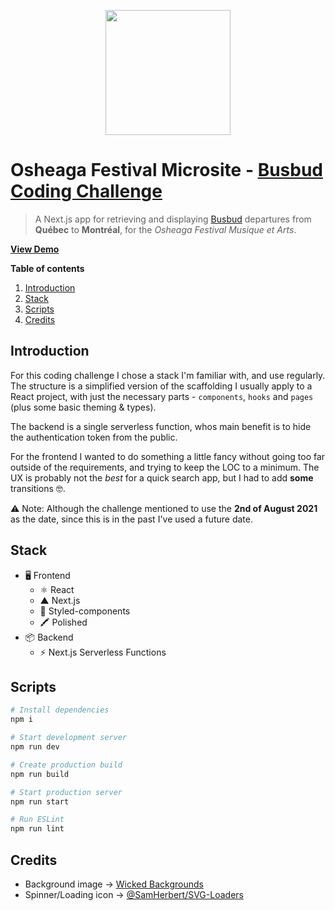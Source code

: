 <p align="center"><img src="https://cloud.githubusercontent.com/assets/1574577/12971188/13471bd0-d066-11e5-8729-f0ca5375752e.png" width="200px" /></p>

# Osheaga Festival Microsite - [Busbud Coding Challenge](https://github.com/busbud/coding-challenge-frontend-b)

> A Next.js app for retrieving and displaying [Busbud](https://busbud.com) departures from **Québec** to **Montréal**, for the _Osheaga Festival Musique et Arts_.

**[View Demo](https://brad-busbud-coding-challenge.herokuapp.com/)**

**Table of contents**

1. [Introduction](#introduction)
1. [Stack](#stack)
1. [Scripts](#scripts)
1. [Credits](#credits)

## Introduction

For this coding challenge I chose a stack I'm familiar with, and use regularly. The structure is a simplified version of the scaffolding I usually apply to a React project, with just the necessary parts - `components`, `hooks` and `pages` (plus some basic theming & types).

The backend is a single serverless function, whos main benefit is to hide the authentication token from the public.

For the frontend I wanted to do something a little fancy without going too far outside of the requirements, and trying to keep the LOC to a minimum. The UX is probably not the _best_ for a quick search app, but I had to add **some** transitions 🤓.

⚠️ Note: Although the challenge mentioned to use the **2nd of August 2021** as the date, since this is in the past I've used a future date.

## Stack

- 🖥 Frontend
  - ⚛️ React
  - ▲ Next.js
  - 💅 Styled-components
  - 🖍 Polished
- 📦 Backend
  - ⚡️ Next.js Serverless Functions

## Scripts

```bash
# Install dependencies
npm i

# Start development server
npm run dev

# Create production build
npm run build

# Start production server
npm run start

# Run ESLint
npm run lint
```

## Credits

- Background image → [Wicked Backgrounds](https://wickedbackgrounds.com/)
- Spinner/Loading icon → [@SamHerbert/SVG-Loaders](https://github.com/SamHerbert/SVG-Loaders)
